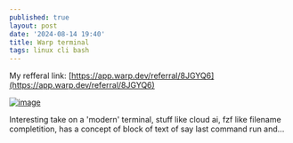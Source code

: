 ```yaml
---
published: true
layout: post
date: '2024-08-14 19:40'
title: Warp terminal
tags: linux cli bash 
---
```

My refferal link: [https://app.warp.dev/referral/8JGYQ6](https://app.warp.dev/referral/8JGYQ6)

<a href="https://images2.imgbox.com/ac/d7/D0iLmuXV_o.png" target="_blank"><img src="https://thumbs2.imgbox.com/ac/d7/D0iLmuXV_t.png" alt="image"></a>

Interesting take on a 'modern' terminal, stuff like cloud ai, fzf like filename completition, has a concept of block of text of say last command run and...

